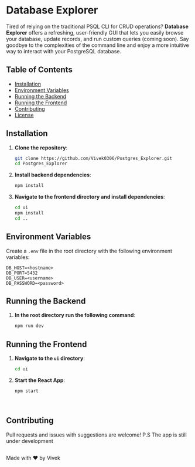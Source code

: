
# Database Explorer

Tired of relying on the traditional PSQL CLI for CRUD operations? **Database Explorer** offers a refreshing, user-friendly GUI that lets you easily browse your database, update records, and run custom queries (coming soon). Say goodbye to the complexities of the command line and enjoy a more intuitive way to interact with your PostgreSQL database.

## Table of Contents
- [Installation](#installation)
- [Environment Variables](#environment-variables)
- [Running the Backend](#running-the-backend)
- [Running the Frontend](#running-the-frontend)
- [Contributing](#contributing)
- [License](#license)

## Installation

1. **Clone the repository**:
    ```bash
    git clone https://github.com/Vivek0306/Postgres_Explorer.git
    cd Postgres_Explorer
    ```

2. **Install backend dependencies**:
    ```bash
    npm install
    ```

3. **Navigate to the frontend directory and install dependencies**:
    ```bash
    cd ui
    npm install
    cd ..
    ```

## Environment Variables

Create a `.env` file in the root directory with the following environment variables:

```plaintext
DB_HOST=<hostname>
DB_PORT=5432
DB_USER=<username>
DB_PASSWORD=<password>
```

## Running the Backend

1. **In the root directory run the following command**:
    ```bash
    npm run dev
    ```


## Running the Frontend

1. **Navigate to the  `ui` directory**:
    ```bash
    cd ui
    ```
2. **Start the React App**:
    ```bash
    npm start
    ```
<br>

## Contributing
Pull requests and issues with suggestions are welcome! P.S The app is still under development


##
Made with ❤️ by Vivek

 
